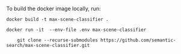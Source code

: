 To build the docker image locally, run: 

```
docker build -t max-scene-classifier .
```

```
docker run -it  --env-file .env max-scene-classifier
```

```git
    git clone --recurse-submodules https://github.com/semantic-search/max-scene-classifier.git
```